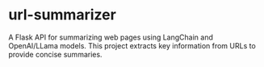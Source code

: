 # url-summarizer
A Flask API for summarizing web pages using LangChain and OpenAI/LLama models. This project extracts key information from URLs to provide concise summaries.
